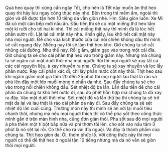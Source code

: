 Quá heo quay thì cũng cần ngày Tết, cho nên là Tết này muốn ăn thịt heo quay thì hãy lưu ngay công thức này nhé. Bên trong thì mềm ẩm, ngoài thì giòn và để được tận hơn 10 tiếng da vẫn giòn nhé. 
Hm. Siêu giòn luôn. Xe Mì đã có một căn bếp mới nấu ăn. Đầu tiên thì sẽ có một miếng thịt heo tầm một kí rưỡi cho tới hai kí nhé. Thì cái miếng thịt này thì mình đã là lóc hết phần sườn rồi. Lật lại cái mặt này nha. Khăn giấy, lau khô hết cái mặt này nha mọi người. Để cho vừa kích thước của cái nồi chiên không dầu thì mình sẽ cắt ngang đây. Miếng này tôi sẽ làm thịt heo kho. Giờ chúng ta sẽ cắt những cái đường. Như thế này. Rồi giấm, giấm gạo vào trong một cái đĩa. Giờ chúng ta sẽ cho cái phần thịt heo vào trong giấm này. Nhưng mà chúng ta sẽ ngâm cái mặt dưới thôi nha mọi người. Rồi thì mọi người sẽ xay tất cả các cái nguyên liệu, à xay nhuyễn ra nha. Chúng ta sẽ xay nhuyễn và lọc lấy phần nước. Ray cái phần xác đi, chỉ lấy phần nước cốt này thôi. Thịt heo sau khi ngâm giấm mật gia tầm 20 đến 25 phút thì mọi người lau thật là ráo và phủ lên đây một lớp muối mỏng ở phần da nhé. Sau đấy chúng ta sẽ cho vào trong nồi chiên không dầu. Sét nhiệt độ ba lần. Lần đầu tiên để cho cái phần da chúng ta khô hết nước đi, sau đó phết hỗn hợp mà chúng ta đã xay ra đây. Vào mặt dưới thôi nha. Sét nhiệt độ và lần thứ ba thì chúng ta sẽ trở mặt da lại và lau thật là ráo cái phần da này đi. Sau đấy chúng ta sẽ sét nhiệt độ lần cuối cùng. Thường món này thì mình sẽ ăn với lại muối tiêu chanh thôi, nhưng mà nếu mọi người thích thì có thể pha sốt theo công thức mình gắn ở trên màn hình nha, cũng đơn giản thôi. Pha sốt sau đó mọi người à pha thêm một tí bột bắp nữa và phi thơm tỏi lên, cho sốt vào nấu tầm 3 phút là nó sệt lại rồi. Có thể cho ra vài đĩa nguội. Và đây là thành phẩm của chúng ta. Thịt heo giòn da. Ôi, thơm phức lố. Với công thức này thì mọi người có thể để thịt heo ở ngoài tận 10 tiếng nhưng mà da nó vẫn sẽ giòn thôi mọi người.